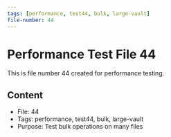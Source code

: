 ```yaml
---
tags: [performance, test44, bulk, large-vault]
file-number: 44
---
```


# Performance Test File 44

This is file number 44 created for performance testing.

## Content
- File: 44
- Tags: performance, test44, bulk, large-vault
- Purpose: Test bulk operations on many files
